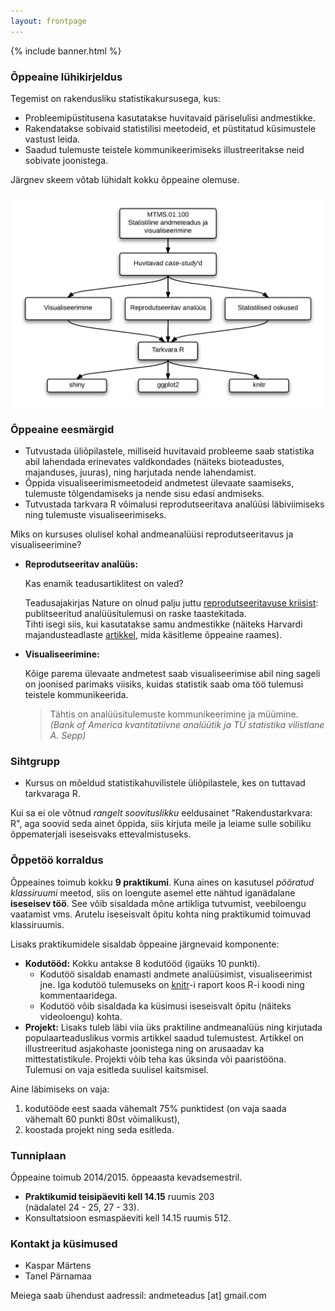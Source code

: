 ```yaml
---
layout: frontpage
---
```


<div class="head_example">
 {% include banner.html %}
</div>


### Õppeaine lühikirjeldus

Tegemist on rakendusliku statistikakursusega, kus:

* Probleemipüstitusena kasutatakse huvitavaid päriselulisi andmestikke. 
* Rakendatakse sobivaid statistilisi meetodeid, et püstitatud küsimustele vastust leida. 
* Saadud tulemuste teistele kommunikeerimiseks illustreeritakse neid sobivate joonistega.

Järgnev skeem võtab lühidalt kokku õppeaine olemuse. 

![skeem](schema1.png)

### Õppeaine eesmärgid

* Tutvustada üliõpilastele, milliseid huvitavaid probleeme saab statistika abil lahendada erinevates valdkondades (näiteks bioteadustes, majanduses, juuras), ning harjutada nende lahendamist.
* Õppida visualiseerimismeetodeid andmetest ülevaate saamiseks, tulemuste tõlgendamiseks ja nende sisu edasi andmiseks.
* Tutvustada tarkvara R võimalusi reprodutseeritava analüüsi läbiviimiseks ning tulemuste visualiseerimiseks.

Miks on kursuses olulisel kohal andmeanalüüsi reprodutseeritavus ja visualiseerimine?

* **Reprodutseeritav analüüs:** 

  Kas enamik teadusartiklitest on valed?  

  Teadusajakirjas Nature on olnud palju juttu 
  [reprodutseeritavuse kriisist](http://www.nature.com/nature/focus/reproducibility/index.html): 
  publitseeritud analüüsitulemusi on raske taastekitada.  
  Tihti isegi siis, kui kasutatakse samu andmestikke
  (näiteks Harvardi majandusteadlaste [artikkel](http://en.wikipedia.org/wiki/Growth_in_a_Time_of_Debt), 
  mida käsitleme õppeaine raames).
  
* **Visualiseerimine:**

  Kõige parema ülevaate andmetest saab visualiseerimise abil ning sageli on joonised parimaks viisiks, kuidas statistik saab oma töö tulemusi teistele kommunikeerida. 
  
  > Tähtis on analüüsitulemuste kommunikeerimine ja müümine.  
  > *(Bank of America kvantitatiivne analüütik ja TÜ statistika vilistlane A. Sepp)*

### Sihtgrupp

* Kursus on mõeldud statistikahuvilistele üliõpilastele, kes on tuttavad tarkvaraga R.

<div class="message">
  Kui sa ei ole võtnud <em>rangelt soovituslikku</em> eeldusainet "Rakendustarkvara: R", aga soovid seda ainet õppida, siis kirjuta meile ja leiame sulle sobiliku õppematerjali iseseisvaks ettevalmistuseks.
</div>

### Õppetöö korraldus

Õppeaines toimub kokku **9 praktikumi**. 
Kuna aines on kasutusel *pööratud klassiruumi* meetod, siis on loengute asemel ette nähtud iganädalane **iseseisev töö**. 
See võib sisaldada mõne artikliga tutvumist, veebiloengu vaatamist vms. 
Arutelu iseseisvalt õpitu kohta ning praktikumid toimuvad klassiruumis.

Lisaks praktikumidele sisaldab õppeaine järgnevaid komponente:

* **Kodutööd:** Kokku antakse 8 kodutööd (igaüks 10 punkti). 
  * Kodutöö sisaldab enamasti andmete analüüsimist, visualiseerimist jne. Iga kodutöö tulemuseks on [knitr](http://yihui.name/knitr/)-i raport koos R-i koodi ning kommentaaridega. 
  * Kodutöö võib sisaldada ka küsimusi iseseisvalt õpitu (näiteks videoloengu) kohta. 
* **Projekt:** Lisaks tuleb läbi viia üks praktiline andmeanalüüs ning kirjutada populaarteaduslikus vormis artikkel saadud tulemustest. 
Artikkel on illustreeritud asjakohaste joonistega ning on arusaadav ka mittestatistikule. 
Projekti võib teha kas üksinda või paaristööna. Tulemusi on vaja esitleda suulisel kaitsmisel.

Aine läbimiseks on vaja:

1. kodutööde eest saada vähemalt 75% punktidest (on vaja saada vähemalt 60 punkti 80st võimalikust), 
2. koostada projekt ning seda esitleda. 

### Tunniplaan

Õppeaine toimub 2014/2015. õppeaasta kevadsemestril. 

* **Praktikumid teisipäeviti kell 14.15** ruumis 203  
(nädalatel 24 - 25, 27 - 33). 
* Konsultatsioon esmaspäeviti kell 14.15 ruumis 512. 

### Kontakt ja küsimused

* Kaspar Märtens
* Tanel Pärnamaa

Meiega saab ühendust aadressil: andmeteadus [at] gmail.com


